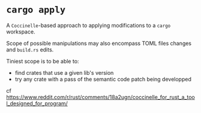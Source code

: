 # `cargo apply`

A `Coccinelle`-based approach to applying modifications to a `cargo` workspace.

Scope of possible manipulations may also encompass TOML files changes and `build.rs` edits.

Tiniest scope is to be able to:
* find crates that use a given lib's version
* try any crate with a pass of the semantic code patch being developped

cf https://www.reddit.com/r/rust/comments/18a2ugn/coccinelle_for_rust_a_tool_designed_for_program/
